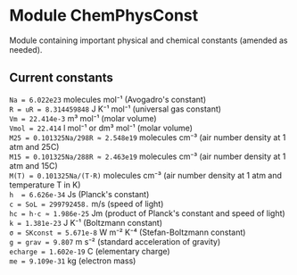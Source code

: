# Module ChemPhysConst

Module containing important physical and chemical constants (amended as needed).

## Current constants

`Na = 6.022e23` molecules mol⁻¹ (Avogadro's constant)  
`R = uR = 8.314459848` J K⁻¹ mol⁻¹ (universal gas constant)  
`Vm = 22.414e-3` m³ mol⁻¹ (molar volume)  
`Vmol = 22.414` l mol⁻¹ or dm³ mol⁻¹ (molar volume)  
`M25 = 0.101325Na/298R ≈ 2.548e19` molecules cm⁻³ (air number density at 1 atm and 25C)  
`M15 = 0.101325Na/288R ≈ 2.463e19` molecules cm⁻³ (air number density at 1 atm and 15C)  
`M(T) = 0.101325Na/(T⋅R)` molecules cm⁻³ (air number density at 1 atm and temperature T in K)  
`h  = 6.626e-34` Js (Planck's constant)  
`c = SoL = 299792458.` m/s (speed of light)  
`hc = h⋅c ≈ 1.986e-25` Jm (product of Planck's constant and speed of light)  
`k = 1.381e-23` J K⁻¹ (Boltzmann constant)  
`σ = SKconst = 5.671e-8` W m⁻² K⁻⁴ (Stefan-Boltzmann constant)  
`g = grav = 9.807` m s⁻² (standard acceleration of gravity)  
`echarge = 1.602e-19` C (elementary charge)  
`me = 9.109e-31` kg (electron mass)
